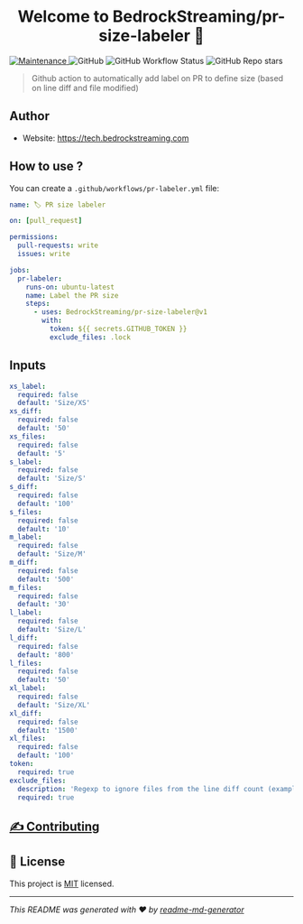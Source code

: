 <h1 align="center">Welcome to BedrockStreaming/pr-size-labeler 👋</h1>
<p>
  <a href="https://github.com/BedrockStreaming/pr-size-labeler/graphs/commit-activity" target="_blank">
    <img alt="Maintenance" src="https://img.shields.io/badge/Maintained%3F-yes-green.svg" />
  </a>
  <img alt="GitHub" src="https://img.shields.io/github/license/BedrockStreaming/pr-size-labeler">
  <img alt="GitHub Workflow Status" src="https://img.shields.io/github/workflow/status/BedrockStreaming/pr-size-labeler/%F0%9F%A7%AA%20Integration">
  <img alt="GitHub Repo stars" src="https://img.shields.io/github/stars/Bedrockstreaming/pr-size-labeler?style=social">
</p>

> Github action to automatically add label on PR to define size (based on line diff and file modified)

## Author

- Website: https://tech.bedrockstreaming.com

## How to use ?

You can create a `.github/workflows/pr-labeler.yml` file:

```yaml
name: 🏷 PR size labeler

on: [pull_request]

permissions:
  pull-requests: write
  issues: write

jobs:
  pr-labeler:
    runs-on: ubuntu-latest
    name: Label the PR size
    steps:
      - uses: BedrockStreaming/pr-size-labeler@v1
        with:
          token: ${{ secrets.GITHUB_TOKEN }}
          exclude_files: .lock
```

## Inputs

```yaml
xs_label:
  required: false
  default: 'Size/XS'
xs_diff:
  required: false
  default: '50'
xs_files:
  required: false
  default: '5'
s_label:
  required: false
  default: 'Size/S'
s_diff:
  required: false
  default: '100'
s_files:
  required: false
  default: '10'
m_label:
  required: false
  default: 'Size/M'
m_diff:
  required: false
  default: '500'
m_files:
  required: false
  default: '30'
l_label:
  required: false
  default: 'Size/L'
l_diff:
  required: false
  default: '800'
l_files:
  required: false
  default: '50'
xl_label:
  required: false
  default: 'Size/XL'
xl_diff:
  required: false
  default: '1500'
xl_files:
  required: false
  default: '100'
token:
  required: true
exclude_files:
  description: 'Regexp to ignore files from the line diff count (example: yarn.lock)'
  required: true
```

## [✍️ Contributing](./CONTRIBUTING.md)

## 📝 License

This project is [MIT](https://github.com/BedrockStreaming/pr-size-labeler/blob/master/LICENSE) licensed.

---

_This README was generated with ❤️ by [readme-md-generator](https://github.com/kefranabg/readme-md-generator)_
